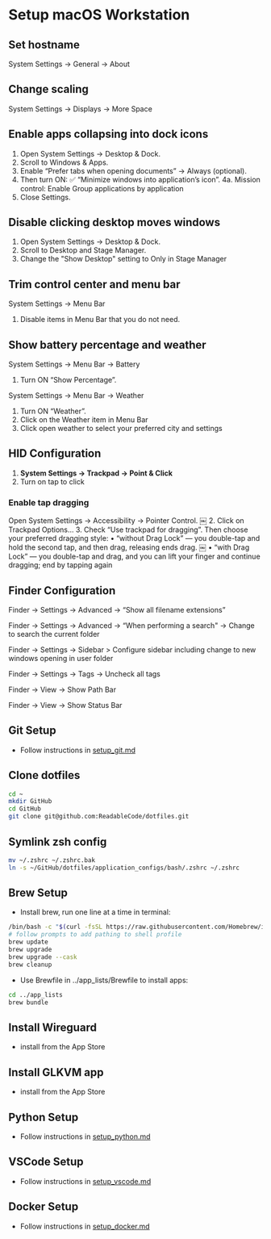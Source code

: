 # Setup macOS Workstation

## Set hostname

System Settings → General → About

## Change scaling

System Settings → Displays → More Space

## Enable apps collapsing into dock icons

1. Open System Settings → Desktop & Dock.
2. Scroll to Windows & Apps.
3. Enable “Prefer tabs when opening documents” → Always (optional).
4. Then turn ON:
  ✅ “Minimize windows into application’s icon”.
4a. Mission control:
  Enable Group applications by application
5. Close Settings.

## Disable clicking desktop moves windows

1. Open System Settings → Desktop & Dock.
2. Scroll to Desktop and Stage Manager.
3. Change the "Show Desktop" setting to Only in Stage Manager

## Trim control center and menu bar

System Settings → Menu Bar

1. Disable items in Menu Bar that you do not need.

## Show battery percentage and weather

System Settings → Menu Bar → Battery

1. Turn ON “Show Percentage”.

System Settings → Menu Bar → Weather

1. Turn ON “Weather”.
2. Click on the Weather item in Menu Bar
3. Click open weather to select your preferred city and settings

## HID Configuration

1. **System Settings → Trackpad → Point & Click**  
2. Turn on tap to click

### Enable tap dragging

Open System Settings → Accessibility → Pointer Control.  ￼
 2. Click on Trackpad Options…
 3. Check “Use trackpad for dragging”. Then choose your preferred dragging style:
 • “without Drag Lock” — you double-tap and hold the second tap, and then drag, releasing ends drag.  ￼
 • “with Drag Lock” — you double-tap and drag, and you can lift your finger and continue dragging; end by tapping again

## Finder Configuration

Finder → Settings → Advanced → “Show all filename extensions”

Finder → Settings → Advanced → “When performing a search" → Change to search the current folder

Finder → Settings → Sidebar > Configure sidebar including change to new windows opening in user folder

Finder → Settings → Tags → Uncheck all tags

Finder → View → Show Path Bar

Finder → View → Show Status Bar

## Git Setup

* Follow instructions in [setup_git.md](./setup_git.md)

## Clone dotfiles

```bash
cd ~
mkdir GitHub
cd GitHub
git clone git@github.com:ReadableCode/dotfiles.git
```

## Symlink zsh config

```bash
mv ~/.zshrc ~/.zshrc.bak
ln -s ~/GitHub/dotfiles/application_configs/bash/.zshrc ~/.zshrc
```

## Brew Setup

* Install brew, run one line at a time in terminal:

```bash
/bin/bash -c "$(curl -fsSL https://raw.githubusercontent.com/Homebrew/install/HEAD/install.sh)"
# follow prompts to add pathing to shell profile
brew update
brew upgrade
brew upgrade --cask
brew cleanup
```

* Use Brewfile in ../app_lists/Brewfile to install apps:

```bash
cd ../app_lists
brew bundle
```

## Install Wireguard

* install from the App Store

## Install GLKVM app

* install from the App Store

## Python Setup

* Follow instructions in [setup_python.md](./setup_python.md)

## VSCode Setup

* Follow instructions in [setup_vscode.md](./setup_vscode.md)

## Docker Setup

* Follow instructions in [setup_docker.md](./setup_docker.md)
